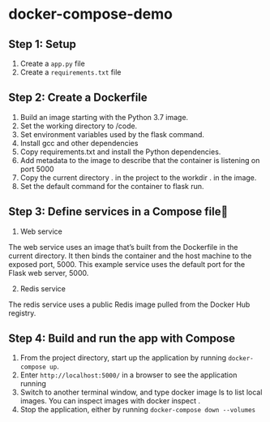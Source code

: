 # docker-compose-demo

## Step 1: Setup

1. Create a `app.py` file
2. Create a `requirements.txt` file

## Step 2: Create a Dockerfile

1. Build an image starting with the Python 3.7 image.
1. Set the working directory to /code.
1. Set environment variables used by the flask command.
1. Install gcc and other dependencies
1. Copy requirements.txt and install the Python dependencies.
1. Add metadata to the image to describe that the container is listening on port 5000
1. Copy the current directory . in the project to the workdir . in the image.
1. Set the default command for the container to flask run.

## Step 3: Define services in a Compose file🔗

1. Web service

The web service uses an image that’s built from the Dockerfile in the current directory. It then binds the container and the host machine to the exposed port, 5000. This example service uses the default port for the Flask web server, 5000.

2. Redis service

The redis service uses a public Redis image pulled from the Docker Hub registry.

## Step 4: Build and run the app with Compose

1. From the project directory, start up the application by running `docker-compose up`.
1. Enter `http://localhost:5000/` in a browser to see the application running
1. Switch to another terminal window, and type docker image ls to list local images. You can inspect images with docker inspect <tag or id>.
1. Stop the application, either by running `docker-compose down --volumes`
